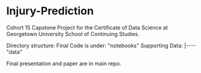 # Injury-Prediction
Cohort 15 Capstone Project for the Certificate of Data Science at Georgetown University School of Continuing Studies.

Directory structure: 
Final Code is under: "notebooks"
Supporting Data:         |----\"data"

Final presentation and paper are in main repo.
